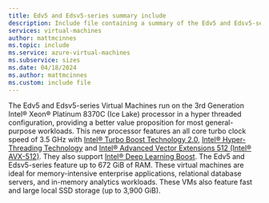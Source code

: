 ```yaml
---
title: Edv5 and Edsv5-series summary include
description: Include file containing a summary of the Edv5 and Edsv5-series size family.
services: virtual-machines
author: mattmcinnes
ms.topic: include
ms.service: azure-virtual-machines
ms.subservice: sizes
ms.date: 04/18/2024
ms.author: mattmcinnes
ms.custom: include file
---
```

The Edv5 and Edsv5-series Virtual Machines run on the 3rd Generation Intel® Xeon® Platinum 8370C (Ice Lake) processor in a hyper threaded configuration, providing a better value proposition for most general-purpose workloads. This new processor features an all core turbo clock speed of 3.5 GHz with [Intel® Turbo Boost Technology 2.0](https://www.intel.com/content/www/us/en/architecture-and-technology/turbo-boost/turbo-boost-technology.html), [Intel® Hyper-Threading Technology](https://www.intel.com/content/www/us/en/architecture-and-technology/hyper-threading/hyper-threading-technology.html) and [Intel® Advanced Vector Extensions 512 (Intel® AVX-512)](https://www.intel.com/content/www/us/en/architecture-and-technology/avx-512-overview.html). They also support [Intel® Deep Learning Boost](https://software.intel.com/content/www/us/en/develop/topics/ai/deep-learning-boost.html). The Edv5 and Edsv5-series feature up to 672 GiB of RAM. These virtual machines are ideal for memory-intensive enterprise applications, relational database servers, and in-memory analytics workloads. These VMs also feature fast and large local SSD storage (up to 3,900 GiB).